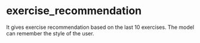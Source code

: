 # exercise_recommendation

It gives exercise recommendation based on the last 10 exercises. The model can remember the style of the user.
